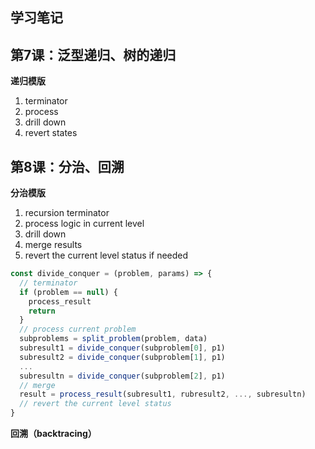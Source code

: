 ## 学习笔记

## 第7课：泛型递归、树的递归

**递归模版**

1. terminator
2. process
3. drill down
4. revert states

## 第8课：分治、回溯

**分治模版**

1. recursion terminator
2. process logic in current level
3. drill down
4. merge results
5. revert the current level status if needed

```js
const divide_conquer = (problem, params) => {
  // terminator
  if (problem == null) {
    process_result
    return
  }
  // process current problem
  subproblems = split_problem(problem, data)
  subresult1 = divide_conquer(subproblem[0], p1)
  subresult2 = divide_conquer(subproblem[1], p1)
  ...
  subresultn = divide_conquer(subproblem[2], p1)
  // merge
  result = process_result(subresult1, rubresult2, ..., subresultn)
  // revert the current level status
}
```

**回溯（backtracing）**

